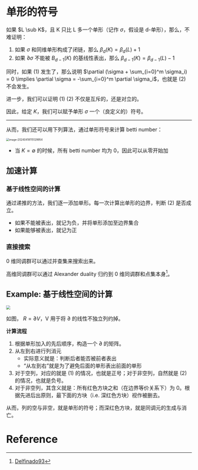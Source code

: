 # 单形的符号

如果 $L \sub K$，且 K 只比 L 多一个单形（记作 $\sigma$​，假设是 d-单形），那么，不难证明：

1. 如果 $\sigma$ 和同维单形构成了闭链，那么 $\beta_d(K) = \beta_d(L) + 1$​
2. 如果 $\partial\sigma$ 不能被 $B_{d-1}(K)$ 的基线性表出，那么 $\beta_{d-1}(K) = \beta_{d-1}(L) - 1$

同时，如果 (1) 发生了，那么说明 $\partial (\sigma + \sum_{i=0}^m \sigma_i) = 0 \implies \partial \sigma = -\sum_{i=0}^m \partial \sigma_i$​，也就是 (2) 不会发生。

进一步，我们可以证明 (1) (2) 不仅是互斥的，还是对立的。

因此，给定 $K$，我们可以赋予单形 $\sigma$​ 一个（良定义的）符号。

---

从而，我们还可以用下列算法，通过单形符号来计算 betti number：

<img src="https://gitlab.com/mtdickens1998/mtd-images/-/raw/main/img/2024/04/18_11_51_40_202404181151097.png" alt="image-20240418115129954" style="zoom: 50%;" />

- 当 $K = \emptyset$ 的时候，所有 betti number 均为 0，因此可以从零开始加

## 加速计算

### 基于线性空间的计算

通过递推的方法，我们逐一添加单形。每一次计算出单形的边界，判断 (2) 是否成立。

- 如果不能被表出，就记为负，并将单形添加至边界集合
- 如果能够被表出，就记为正

### 直接搜索

0 维同调群可以通过并查集来搜索出来。

高维同调群可以通过 Alexander duality 归约到 0 维同调群和点集本身[^1]。

## Example: 基于线性空间的计算

<img src="https://gitlab.com/mtdickens1998/mtd-images/-/raw/main/img/2024/04/18_12_29_48_202404181229162.png" style="zoom: 67%;" />

如图， $R = \partial V$，V 用于将 $\partial$ 的线性不独立列约掉。

**计算流程**

1. 根据单形加入的先后顺序，构造一个 $\partial$ 的矩阵。
2. 从左到右进行列消元
    - 实际意义就是：判断后者能否被前者表出
    - “从左到右”就是为了避免后面的单形表出前面的单形
3. 对于空列，对应的就是 (1) 的情况，也就是正号；对于非空列，自然就是 (2) 的情况，也就是负号。
4. 对于非空列，其含义就是：所有红色方块之和（在边界等价关系下）为 0。根据先进后出原则，最下面的方块（i.e. 深红色方块）视作被删去。

从而，列的空与非空，就是单形的符号；而深红色方块，就是同调元的生成与消亡。

# Reference

[^1]: [Delfinado93](https://www.cs.jhu.edu/~misha/ReadingSeminar/Papers/Delfinado93.pdf)
